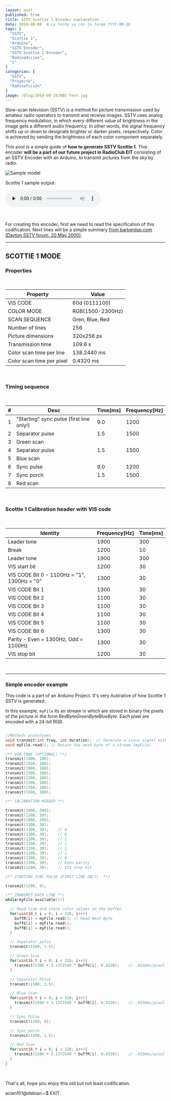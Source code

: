 ```yaml
---
layout: post
published: true
title: SSTV Scottie 1 Encoder explanation
date: 2019-08-09  # La fecha va con la forma YYYY-MM-DD
tags: [
  "SSTV",
  "Scottie 1",
  "Arduino",
  "SSTV Encoder",
  "SSTV Scottie 1 Encoder",
  "Radioadición",
  "C"
]
categorias: [
  "SSTV",
  "Proyecto",
  "Radioafición"
]
image: /blog/2019-08-10/BBC-Test.jpg
---
```


Slow-scan television (SSTV) is a method for picture transmission used by amateur radio operators to transmit and receive images. SSTV uses analog frequency modulation, in which every different value of brightness in the image gets a different audio frequency. In other words, the signal frequency shifts up or down to designate brighter or darker pixels, respectively. Color is achieved by sending the brightness of each color component separately.

This post is a simple guide of **how to generate SSTV Scottie 1**. This encoder **will be a part of our future project in RadioClub EIT** consisting of an SSTV Encoder with an Arduino, to transmit pictures from the sky by radio.

![Sample model](/blog/2019-08-10/BBC-Test.jpg)


Scottie 1 sample output:

<audio src="https://www.sigidwiki.com/images/8/80/Scottie_1.mp3" controls="" preload="none" width="300"></audio>

<br>

For creating this encoder, first we need to read the specification of this codification. Next lines will be a simple summary [from barberdsp.com (Dayton SSTV forum, 20 May 2000)](http://www.barberdsp.com/downloads/Dayton%20Paper.pdf).

---

## SCOTTIE 1 MODE

### Properties

<br>

| Property | Value |
| --- | --- |
| VIS CODE | 60d (0111100) |
| COLOR MODE | RGB(1500-2300Hz) |
| SCAN SEQUENCE | Gren, Blue, Red |
| Number of lines | 256 |
| Picture dimensions | 320x256 px |
| Transmission time | 109.6 s |
| Color scan time per line | 138.2440 ms |
| Color scan time per pixel| 0.4320 ms |

<br>

### Timing sequence

<br>

| # | Desc | Time[ms] | Frequency[Hz] |
|---|---|---|---|
| 1 | "Starting" sync pulse (first line only!) | 9.0 | 1200 |
| 2 | Separator pulse | 1.5 | 1500 |
| 3 | Green scan | | |
| 4 | Separator pulse | 1.5 | 1500 |
| 5 | Blue scan |  | |
| 6 | Sync pulse | 9.0 | 1200 |
| 7 | Sync porch | 1.5 | 1500 |
| 8 | Red scan | | |

<br>

### Scottie 1 Calibration header with VIS code

<br>

| Identity | Frequency[Hz] | Time[ms] |
|---|---|---|
| Leader tone | 1900 | 300 |
| Break  | 1200 | 10 |
| Leader tone | 1900 | 300 |
| VIS start bit | 1200 | 30 |
| VIS CODE Bit 0  - 1100Hz = "1",  1300Hz = "0" | 1300 | 30 |
| VIS CODE Bit 1 | 1300 | 30 |
| VIS CODE Bit 2 | 1100 | 30 |
| VIS CODE Bit 3 | 1100 | 30 |
| VIS CODE Bit 4 | 1100 | 30 |
| VIS CODE Bit 5 | 1100 | 30 |
| VIS CODE Bit 6 | 1300 | 30 |
| Parity  -  Even = 1300Hz, Odd = 1100Hz | 1300 | 30 |
| VIS stop bit | 1200 | 30 |

<br>

---

### Simple encoder example

This code is a part of an Arduino Project. It's very ilustrative of how Scottie 1 SSTV is generated.

In this example, `myFile` its an stream in which are stored in binary the pixels of the picture in the form *RedByteGreenByteBlueByte*. Each pixel  are encoded with a 24-bit RGB.

```C

//Methods prototypes
void transmit(int freq, int duration);  // Generate a sinus signal with the given freq and time
void myFile.read(); // Return the next byte of a stream (myFile)

/** VOX TONE (OPTIONAL) **/
transmit(1900, 100);
transmit(1500, 100);
transmit(1900, 100);
transmit(1500, 100);
transmit(2300, 100);
transmit(1500, 100);
transmit(2300, 100);
transmit(1500, 100);

/** CALIBRATION HEADER **/

transmit(1900, 300);
transmit(1200, 10);
transmit(1900, 300);
transmit(1200, 30);
transmit(1300, 30);    // 0
transmit(1300, 30);    // 0
transmit(1100, 30);    // 1
transmit(1100, 30);    // 1
transmit(1100, 30);    // 1
transmit(1100, 30);    // 1
transmit(1300, 30);    // 0
transmit(1300, 30);    // Even parity
transmit(1200, 30);    // VIS stop bit

/** STARTING SYNC PULSO (FIRST LINE ONLY)  **/

transmit(1200, 9);

/** TRANSMIT EACH LINE **/
while(myFile.available()){

  // Read line and store color values in the buffer
  for(uint16_t i = 0; i < 320; i++){
    buffR[i] = myFile.read(); // Read Next Byte
    buffG[i] = myFile.read();
    buffB[i] = myFile.read();
  }

  // Separator pulse
  transmit(1500, 1.5);

  // Green Scan
  for(uint16_t i = 0; i < 320; i++){
    transmit(1500 + 3.1372549 * buffG[i], 0.4320);    // .4320ms/pixel
  }

  // Separator Pulse
  transmit(1500, 1.5);

  // Blue Scan
  for(uint16_t i = 0; i < 320; i++){
    transmit(1500 + 3.1372549 * buffB[i], 0.4320);    // .4320ms/pixel
  }

  // Sync Pulse
  transmit(1200, 9);

  // Sync porch
  transmit(1500, 1.5);

  // Red Scan
  for(uint16_t i = 0; i < 320; i++){
    transmit(1500 + 3.1372549 * buffR[i], 0.4320);    // .4320ms/pixel
  }
}

```

<br>

That's all, hope you enjoy this old but not least codification.

acien101@debian:~$ EXIT
